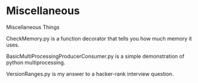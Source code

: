 # Miscellaneous
Miscellaneous Things

CheckMemory.py is a function decorator that tells you how much memory it uses.

BasicMultiProcessingProducerConsumer.py is a simple demonstration of python multiprocessing.

VersionRanges.py is my answer to a hacker-rank interview question.


